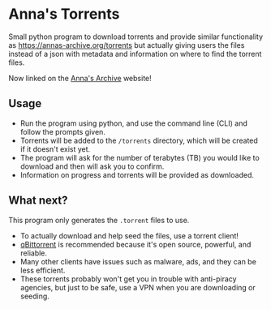 # Anna's Torrents

Small python program to download torrents and provide similar functionality as https://annas-archive.org/torrents but actually giving users the files instead of a json with metadata and information on where to find the torrent files. 

Now linked on the [Anna's Archive](https://annas-archive.org/torrents#generate_torrent_list) website!

## Usage

- Run the program using python, and use the command line (CLI) and follow the prompts given.
- Torrents will be added to the `/torrents` directory, which will be created if it doesn't exist yet.
- The program will ask for the number of terabytes (TB) you would like to download and then will ask you to confirm. 
- Information on progress and torrents will be provided as downloaded.

## What next?

This program only generates the `.torrent` files to use. 
- To actually download and help seed the files, use a torrent client!
- [qBittorrent](https://www.qbittorrent.org/) is recommended because it's open source, powerful, and reliable.
- Many other clients have issues such as malware, ads, and they can be less efficient.
- These torrents probably won't get you in trouble with anti-piracy agencies, but just to be safe, use a VPN when you are downloading or seeding.
